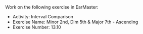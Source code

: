 Work on the following exercise in EarMaster:
- Activity: Interval Comparison
- Exercise Name: Minor 2nd, Dim 5th & Major 7th - Ascending
- Exercise Number: 13.10
